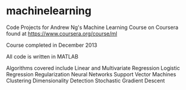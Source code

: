 machinelearning
===============

Code Projects for Andrew Ng's Machine Learning Course on Coursera found at https://www.coursera.org/course/ml

Course completed in December 2013

All code is written in MATLAB

Algorithms covered include
	Linear and Multivariate Regression
	Logistic Regression
	Regularization
	Neural Networks
	Support Vector Machines
	Clustering
	Dimensionality Detection
	Stochastic Gradient Descent